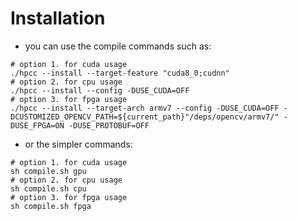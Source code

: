 # Installation

- you can use the compile commands such as:

```shell
# option 1. for cuda usage
./hpcc --install --target-feature "cuda8_0;cudnn"
# option 2. for cpu usage
./hpcc --install --config -DUSE_CUDA=OFF
# option 3. for fpga usage
./hpcc --install --target-arch armv7 --config -DUSE_CUDA=OFF -DCUSTOMIZED_OPENCV_PATH=${current_path}"/deps/opencv/armv7/" -DUSE_FPGA=ON -DUSE_PROTOBUF=OFF
```
- or the simpler commands:

```shell
# option 1. for cuda usage
sh compile.sh gpu
# option 2. for cpu usage
sh compile.sh cpu
# option 3. for fpga usage
sh compile.sh fpga
```